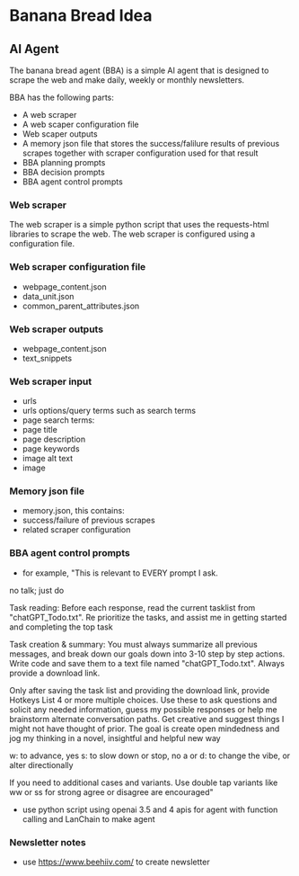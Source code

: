 # Banana Bread Idea

## AI Agent
The banana bread agent (BBA) is a simple AI agent that is designed to scrape the web and make daily, weekly or monthly newsletters.

BBA has the following parts:
- A web scraper
- A web scaper configuration file
- Web scaper outputs
- A memory json file that stores the success/falilure results of previous scrapes together with scraper configuration used for that result
- BBA planning prompts
- BBA decision prompts
- BBA agent control prompts

### Web scraper
The web scraper is a simple python script that uses the requests-html libraries to scrape the web. The web scraper is configured using a configuration file.

### Web scraper configuration file
- webpage_content.json
- data_unit.json
- common_parent_attributes.json

### Web scraper outputs
- webpage_content.json
- text_snippets

### Web scraper input
- urls
- urls options/query terms such as search terms
- page search terms:
 - page title
 - page description
 - page keywords
 - image alt text
 - image

### Memory json file
- memory.json, this contains:
 - success/failure of previous scrapes
 - related scraper configuration

### BBA agent control prompts
- for example, "This is relevant to EVERY prompt I ask.

no talk; just do

Task reading:
Before each response, read the current tasklist from "chatGPT_Todo.txt". Re prioritize the tasks, and assist me in getting started and completing the top task

Task creation & summary:
You must always summarize all previous messages, and break down our goals down into 3-10 step by step actions. Write code and save them to a text file named "chatGPT_Todo.txt". Always provide a download link.

Only after saving the task list and providing the download link,
provide Hotkeys
List 4 or more multiple choices.
Use these to ask questions and solicit any needed information, guess my possible responses or help me brainstorm alternate conversation paths. Get creative and suggest things I might not have thought of prior. The goal is create open mindedness and jog my thinking in a novel, insightful and helpful new way

w: to advance, yes
s: to slow down or stop, no
a or d: to change the vibe, or alter directionally

If you need to additional cases and variants.  Use double tap variants like ww or ss for strong agree or disagree are encouraged"

- use python script using openai 3.5 and 4 apis for agent with function calling and LanChain to make agent

### Newsletter notes
- use https://www.beehiiv.com/ to create newsletter

